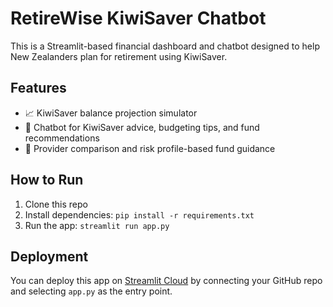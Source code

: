 # RetireWise KiwiSaver Chatbot

This is a Streamlit-based financial dashboard and chatbot designed to help New Zealanders plan for retirement using KiwiSaver.

## Features

- 📈 KiwiSaver balance projection simulator
- 💬 Chatbot for KiwiSaver advice, budgeting tips, and fund recommendations
- 🏦 Provider comparison and risk profile-based fund guidance

## How to Run

1. Clone this repo
2. Install dependencies: `pip install -r requirements.txt`
3. Run the app: `streamlit run app.py`

## Deployment

You can deploy this app on [Streamlit Cloud](https://streamlit.io/cloud) by connecting your GitHub repo and selecting `app.py` as the entry point.
